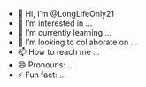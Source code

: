 - 👋 Hi, I’m @LongLifeOnly21
- 👀 I’m interested in ...
- 🌱 I’m currently learning ...
- 💞️ I’m looking to collaborate on ...
- 📫 How to reach me ...
- 😄 Pronouns: ...
- ⚡ Fun fact: ...
<!---
- 👍 Likes: ...
<!---
- 🔭 Telescope: ...
<!---
LongLifeOnly21/LongLifeOnly21 is a ✨ special ✨ repository because its `README.md` (this file) appears on your GitHub profile.
You can click the Preview link to take a look at your changes.
--->
